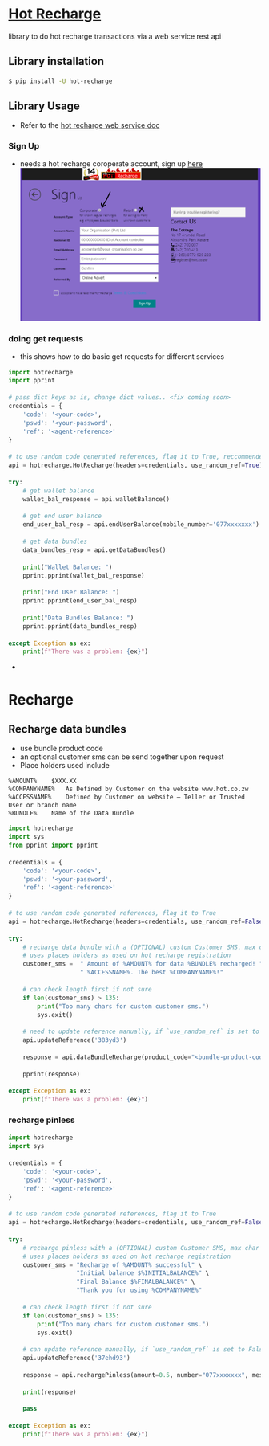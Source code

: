 # [Hot Recharge](hot.co.zw)
library to do hot recharge transactions via a web service rest api

## Library installation
```sh
$ pip install -U hot-recharge
```

## Library Usage
- Refer to the [hot recharge web service doc](https://github.com/DonnC/Hot-Recharge-ZW/blob/master/Docs/HOT%20Recharge%20Webservice%202.7.7.docx)

### Sign Up
- needs a hot recharge coroperate account, sign up [here](https://ssl.hot.co.zw/register.aspx)
![sign up](Docs/images/signup_cooperate.png)

### doing get requests
- this shows how to do basic get requests for different services
```python
import hotrecharge
import pprint

# pass dict keys as is, change dict values.. <fix coming soon>
credentials = {
    'code': '<your-code>',
    'pswd': '<your-password',
    'ref': '<agent-reference>'
}

# to use random code generated references, flag it to True, reccommended
api = hotrecharge.HotRecharge(headers=credentials, use_random_ref=True)

try:
    # get wallet balance
    wallet_bal_response = api.walletBalance()

    # get end user balance
    end_user_bal_resp = api.endUserBalance(mobile_number='077xxxxxxx')

    # get data bundles
    data_bundles_resp = api.getDataBundles()

    print("Wallet Balance: ")
    pprint.pprint(wallet_bal_response)

    print("End User Balance: ")
    pprint.pprint(end_user_bal_resp)

    print("Data Bundles Balance: ")
    pprint.pprint(data_bundles_resp)

except Exception as ex:
    print(f"There was a problem: {ex}")
```
-
# Recharge
## Recharge data bundles
- use bundle product code
- an optional customer sms can be send together upon request
- Place holders used include
```
%AMOUNT% 	$XXX.XX
%COMPANYNAME%	As Defined by Customer on the website www.hot.co.zw
%ACCESSNAME%	Defined by Customer on website – Teller or Trusted User or branch name
%BUNDLE%	Name of the Data Bundle
```
```python
import hotrecharge
import sys
from pprint import pprint

credentials = {
    'code': '<your-code>',
    'pswd': '<your-password',
    'ref': '<agent-reference>'
}

# to use random code generated references, flag it to True
api = hotrecharge.HotRecharge(headers=credentials, use_random_ref=False)

try:
    # recharge data bundle with a (OPTIONAL) custom Customer SMS, max char should not exceed 135
    # uses places holders as used on hot recharge registration
    customer_sms =  " Amount of %AMOUNT% for data %BUNDLE% recharged! " \
                    " %ACCESSNAME%. The best %COMPANYNAME%!"

    # can check length first if not sure
    if len(customer_sms) > 135:
        print("Too many chars for custom customer sms.")
        sys.exit()

    # need to update reference manually, if `use_random_ref` is set to False
    api.updateReference('383yd3')

    response = api.dataBundleRecharge(product_code="<bundle-product-code>", number="077xxxxxxx", mesg=customer_sms)

    pprint(response)

except Exception as ex:
    print(f"There was a problem: {ex}")
```

### recharge pinless
```python
import hotrecharge
import sys

credentials = {
    'code': '<your-code>',
    'pswd': '<your-password',
    'ref': '<agent-reference>'
}

# to use random code generated references, flag it to True
api = hotrecharge.HotRecharge(headers=credentials, use_random_ref=False)

try:
    # recharge pinless with a (OPTIONAL) custom Customer SMS, max char should not exceed 135
    # uses places holders as used on hot recharge registration
    customer_sms = "Recharge of %AMOUNT% successful" \
                   "Initial balance $%INITIALBALANCE%" \
                   "Final Balance $%FINALBALANCE%" \
                   "Thank you for using %COMPANYNAME%"

    # can check length first if not sure
    if len(customer_sms) > 135:
        print("Too many chars for custom customer sms.")
        sys.exit()

    # can update reference manually, if `use_random_ref` is set to False
    api.updateReference('37ehd93')

    response = api.rechargePinless(amount=0.5, number="077xxxxxxx", mesg=customer_sms)

    print(response)

    pass

except Exception as ex:
    print(f"There was a problem: {ex}")
```